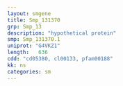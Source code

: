 ```yaml
---
layout: smgene
title: Smp_131370
grp: Smp_13
description: "hypothetical protein"
smp: Smp_131370.1
uniprot: "G4VKZ1"
length:   636
cdd: "cd05380, cl00133, pfam00188"
kk: ns
categories: sm
---
```


